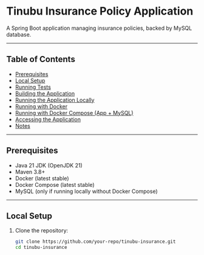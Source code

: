 # Tinubu Insurance Policy Application

A Spring Boot application managing insurance policies, backed by MySQL database.

---

## Table of Contents

- [Prerequisites](#prerequisites)
- [Local Setup](#local-setup)
- [Running Tests](#running-tests)
- [Building the Application](#building-the-application)
- [Running the Application Locally](#running-the-application-locally)
- [Running with Docker](#running-with-docker)
- [Running with Docker Compose (App + MySQL)](#running-with-docker-compose-app--mysql)
- [Accessing the Application](#accessing-the-application)
- [Notes](#notes)

---

## Prerequisites

- Java 21 JDK (OpenJDK 21)
- Maven 3.8+
- Docker (latest stable)
- Docker Compose (latest stable)
- MySQL (only if running locally without Docker Compose)

---

## Local Setup

1. Clone the repository:

   ```bash
   git clone https://github.com/your-repo/tinubu-insurance.git
   cd tinubu-insurance
